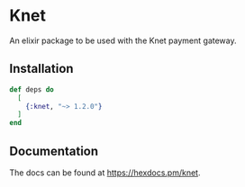 # Knet

An elixir package to be used with the Knet payment gateway.

## Installation

```elixir
def deps do
  [
    {:knet, "~> 1.2.0"}
  ]
end
```

## Documentation

The docs can be found at <https://hexdocs.pm/knet>.
